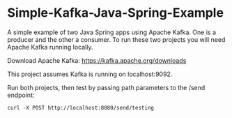 # Simple-Kafka-Java-Spring-Example
A simple example of two Java Spring apps using Apache Kafka. One is a producer and the other a consumer. To run these two projects you will need Apache Kafka running locally.

Download Apache Kafka: https://kafka.apache.org/downloads

This project assumes Kafka is running on localhost:9092.

Run both projects, then test by passing path parameters to the /send endpoint:

```curl -X POST http://localhost:8080/send/testing ```
